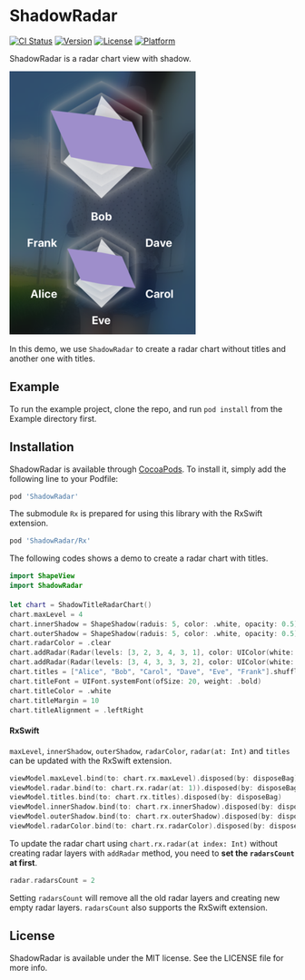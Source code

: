 # ShadowRadar

[![CI Status](https://img.shields.io/travis/lm2343635/ShadowRadar.svg?style=flat)](https://travis-ci.org/lm2343635/ShadowRadar)
[![Version](https://img.shields.io/cocoapods/v/ShadowRadar.svg?style=flat)](https://cocoapods.org/pods/ShadowRadar)
[![License](https://img.shields.io/cocoapods/l/ShadowRadar.svg?style=flat)](https://cocoapods.org/pods/ShadowRadar)
[![Platform](https://img.shields.io/cocoapods/p/ShadowRadar.svg?style=flat)](https://cocoapods.org/pods/ShadowRadar)

ShadowRadar is a radar chart view with shadow.

![Demo](https://raw.githubusercontent.com/xflagstudio/ShadowRadar/master/screenshoots/demo.png)

In this demo, we use `ShadowRadar` to create a radar chart without titles and another one with titles.

## Example

To run the example project, clone the repo, and run `pod install` from the Example directory first.

## Installation

ShadowRadar is available through [CocoaPods](https://cocoapods.org). To install
it, simply add the following line to your Podfile:

```ruby
pod 'ShadowRadar'
```

The submodule `Rx` is prepared for using this library with the RxSwift extension.

```ruby
pod 'ShadowRadar/Rx'
```

The following codes shows a demo to create a radar chart with titles.

```Swift
import ShapeView
import ShadowRadar

let chart = ShadowTitleRadarChart()
chart.maxLevel = 4
chart.innerShadow = ShapeShadow(raduis: 5, color: .white, opacity: 0.5)
chart.outerShadow = ShapeShadow(raduis: 5, color: .white, opacity: 0.5)
chart.radarColor = .clear
chart.addRadar(Radar(levels: [3, 2, 3, 4, 3, 1], color: UIColor(white: 1, alpha: 0.75)))
chart.addRadar(Radar(levels: [3, 4, 3, 3, 3, 2], color: UIColor(white: 0.5, alpha: 0.75)))
chart.titles = ["Alice", "Bob", "Carol", "Dave", "Eve", "Frank"].shuffled()
chart.titleFont = UIFont.systemFont(ofSize: 20, weight: .bold)
chart.titleColor = .white
chart.titleMargin = 10
chart.titleAlignment = .leftRight
```

#### RxSwift

`maxLevel`, `innerShadow`, `outerShadow`, `radarColor`, `radar(at: Int)` and `titles` can be updated with the RxSwift extension.

```Swift
viewModel.maxLevel.bind(to: chart.rx.maxLevel).disposed(by: disposeBag)
viewModel.radar.bind(to: chart.rx.radar(at: 1)).disposed(by: disposeBag)
viewModel.titles.bind(to: chart.rx.titles).disposed(by: disposeBag)
viewModel.innerShadow.bind(to: chart.rx.innerShadow).disposed(by: disposeBag)
viewModel.outerShadow.bind(to: chart.rx.outerShadow).disposed(by: disposeBag)
viewModel.radarColor.bind(to: chart.rx.radarColor).disposed(by: disposeBag)
```

To update the radar chart using `chart.rx.radar(at index: Int)`  without creating radar layers with `addRadar` method, you need to **set the `radarsCount` at first**.

```Swift
radar.radarsCount = 2
```
Setting `radarsCount` will remove all the old radar layers and creating new empty radar layers.
`radarsCount` also supports the RxSwift extension.

## License

ShadowRadar is available under the MIT license. See the LICENSE file for more info.
